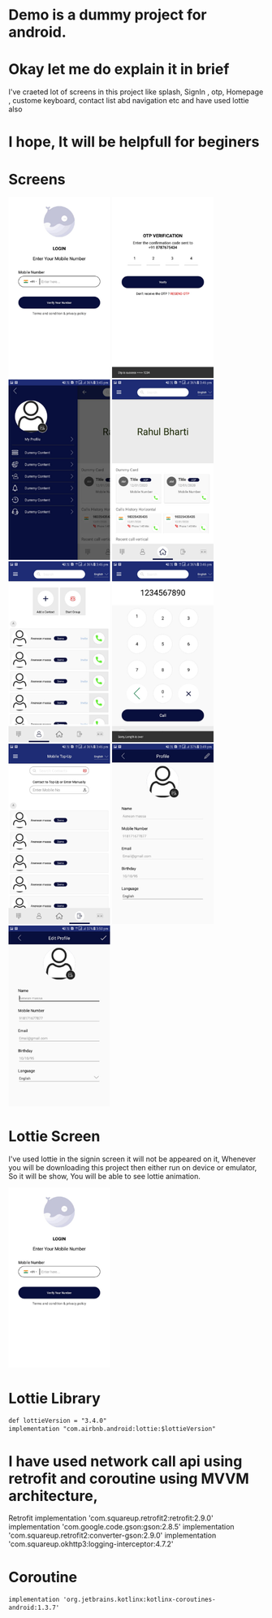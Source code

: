 # Demo is a dummy project for android.

# Okay let me do explain it in **brief**
I've craeted lot of screens in this project like splash, SignIn , otp, Homepage , custome keyboard, contact list abd navigation etc and have used lottie also

# I hope, It will be helpfull for beginers

# Screens

<img src="gifs/login.jpeg" alt="Sponsor Button" width="200"/> <img src="gifs/otp.jpeg" alt="Sponsor Button"  width="200"/> <img src="gifs/nav.jpeg" alt="Sponsor Button"  width="200"/> <img src="gifs/home.jpeg" alt="Sponsor Button"  width="200"/> <img src="gifs/person.jpeg" alt="Sponsor Button"  width="200"/> 
<img src="gifs/custom_keyboard.jpeg" alt="Sponsor Button"  width="200"/>  <img src="gifs/topup.jpeg" alt="Sponsor Button"  width="200"/> <img src="gifs/profile.jpeg" alt="Sponsor Button"  width="200"/> <img src="gifs/edit_profile.jpeg" alt="Sponsor Button"  width="200"/>



# Lottie Screen
I've used lottie in the signin screen it will not be appeared on it, Whenever you will be downloading this project then either run on device or emulator,
So it will be show, You will be able to see lottie animation.

<img src="gifs/login.jpeg" alt="Sponsor Button" width="200"/> 

# Lottie Library
    def lottieVersion = "3.4.0"
    implementation "com.airbnb.android:lottie:$lottieVersion"

# I have used network call api using retrofit and coroutine using MVVM architecture,
 Retrofit
    implementation 'com.squareup.retrofit2:retrofit:2.9.0'
    implementation 'com.google.code.gson:gson:2.8.5'
    implementation 'com.squareup.retrofit2:converter-gson:2.9.0'
    implementation 'com.squareup.okhttp3:logging-interceptor:4.7.2'

# Coroutine
    implementation 'org.jetbrains.kotlinx:kotlinx-coroutines-android:1.3.7'
    
   

